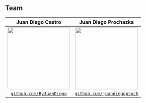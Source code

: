 ## Team

|                                   Juan Diego Castro                                   |                                      Juan Diego Prochazka                                   |
|:-------------------------------------------------------------------------------------:|:-------------------------------------------------------------------------------------------:|
|       <img src="https://github.com/ByJuanDiego.png"  width="200" height="200">        |         <img src="https://github.com/juandiegoproch.png"  width="200" height="200">         |
| <a href="https://github.com/ByJuanDiego" target="_blank">`github.com/ByJuanDiego`</a> | <a href="https://github.com/juandiegoproch" target="_blank">`github.com/juandiegoproch`</a> |
